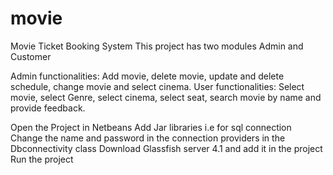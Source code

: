 # movie 

Movie Ticket Booking System
This project has two modules Admin and Customer

Admin functionalities:
Add movie, delete movie, update and delete schedule, change movie
and select cinema.
User functionalities:
Select movie, select Genre, select cinema, select seat, search movie by
name and provide feedback.

Open the  Project in Netbeans 
Add Jar libraries i.e for sql connection 
Change the name and password in the connection providers in the Dbconnectivity class
Download Glassfish server 4.1 and add it in the project
Run the project
